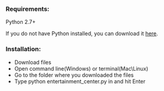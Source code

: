 <h3>Requirements:</h3>
<p>Python 2.7+</p>
<p>If you do not have Python installed, you can download it <a href="http://https://www.python.org/downloads/">here</a>.</p> 

<h3>Installation:</h3>
<ul>
  <li>Download files</li>
  <li>Open command line(Windows) or terminal(Mac\Linux)</li>
  <li>Go to the folder where you downloaded the files</li>
  <li>Type python entertainment_center.py in  and hit Enter</li>
</ul>



